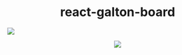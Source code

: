 <h1 align="center">react-galton-board</h1>

<img src="https://img.shields.io/npm/v/react-galton-board?style=flat-square"></img>

<p align="center"><img src="https://user-images.githubusercontent.com/7110136/111063438-85013180-84bf-11eb-8fc9-d5fe5e395175.gif"></img></p1>
